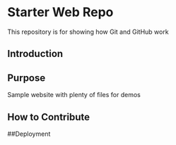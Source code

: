# Starter Web Repo

This repository is for showing how Git and GitHub work

## Introduction

## Purpose

Sample website with plenty of files for demos
## How to Contribute
##Deployment